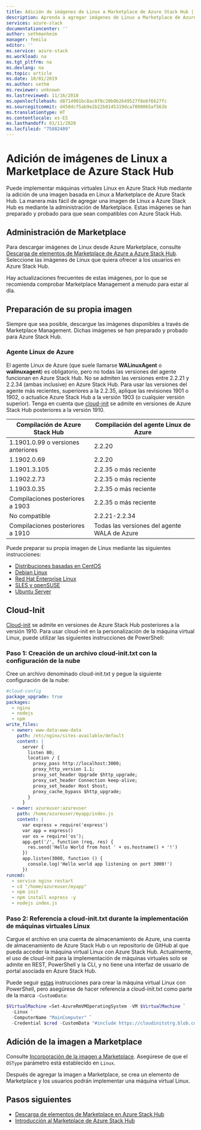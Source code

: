 ```yaml
---
title: Adición de imágenes de Linux a Marketplace de Azure Stack Hub | Microsoft Docs
description: Aprenda a agregar imágenes de Linux a Marketplace de Azure Stack Hub.
services: azure-stack
documentationcenter: ''
author: sethmanheim
manager: femila
editor: ''
ms.service: azure-stack
ms.workload: na
ms.tgt_pltfrm: na
ms.devlang: na
ms.topic: article
ms.date: 10/01/2019
ms.author: sethm
ms.reviewer: unknown
ms.lastreviewed: 11/16/2018
ms.openlocfilehash: d8714901bc8ac8f8c20b9b2649527f8e6f6627fc
ms.sourcegitcommit: d450dcf5ab9e2b22b8145319dca7098065af563b
ms.translationtype: HT
ms.contentlocale: es-ES
ms.lasthandoff: 01/11/2020
ms.locfileid: "75882409"
---
```

# <a name="add-linux-images-to-azure-stack-hub-marketplace"></a>Adición de imágenes de Linux a Marketplace de Azure Stack Hub

Puede implementar máquinas virtuales Linux en Azure Stack Hub mediante la adición de una imagen basada en Linux a Marketplace de Azure Stack Hub. La manera más fácil de agregar una imagen de Linux a Azure Stack Hub es mediante la administración de Marketplace. Estas imágenes se han preparado y probado para que sean compatibles con Azure Stack Hub.

## <a name="marketplace-management"></a>Administración de Marketplace

Para descargar imágenes de Linux desde Azure Marketplace, consulte [Descarga de elementos de Marketplace de Azure a Azure Stack Hub](azure-stack-download-azure-marketplace-item.md). Seleccione las imágenes de Linux que quiera ofrecer a los usuarios en Azure Stack Hub.

Hay actualizaciones frecuentes de estas imágenes, por lo que se recomienda comprobar Marketplace Management a menudo para estar al día.

## <a name="prepare-your-own-image"></a>Preparación de su propia imagen

Siempre que sea posible, descargue las imágenes disponibles a través de Marketplace Management. Dichas imágenes se han preparado y probado para Azure Stack Hub.

### <a name="azure-linux-agent"></a>Agente Linux de Azure

El agente Linux de Azure (que suele llamarse **WALinuxAgent** o **walinuxagent**) es obligatorio, pero no todas las versiones del agente funcionan en Azure Stack Hub. No se admiten las versiones entre 2.2.21 y 2.2.34 (ambas inclusive) en Azure Stack Hub. Para usar las versiones del agente más recientes, superiores a la 2.2.35, aplique las revisiones 1901 o 1902, o actualice Azure Stack Hub a la versión 1903 (o cualquier versión superior). Tenga en cuenta que [cloud-init](https://cloud-init.io/) se admite en versiones de Azure Stack Hub posteriores a la versión 1910.

| Compilación de Azure Stack Hub | Compilación del agente Linux de Azure |
| ------------- | ------------- |
| 1.1901.0.99 o versiones anteriores | 2.2.20 |
| 1.1902.0.69  | 2.2.20  |
|  1.1901.3.105   | 2.2.35 o más reciente |
| 1.1902.2.73  | 2.2.35 o más reciente |
| 1.1903.0.35  | 2.2.35 o más reciente |
| Compilaciones posteriores a 1903 | 2.2.35 o más reciente |
| No compatible | 2.2.21-2.2.34 |
| Compilaciones posteriores a 1910 | Todas las versiones del agente WALA de Azure|

Puede preparar su propia imagen de Linux mediante las siguientes instrucciones:

* [Distribuciones basadas en CentOS](/azure/virtual-machines/linux/create-upload-centos?toc=%2fazure%2fvirtual-machines%2flinux%2ftoc.json)
* [Debian Linux](/azure/virtual-machines/linux/debian-create-upload-vhd?toc=%2fazure%2fvirtual-machines%2flinux%2ftoc.json)
* [Red Hat Enterprise Linux](azure-stack-redhat-create-upload-vhd.md)
* [SLES y openSUSE](/azure/virtual-machines/linux/suse-create-upload-vhd?toc=%2fazure%2fvirtual-machines%2flinux%2ftoc.json)
* [Ubuntu Server](/azure/virtual-machines/linux/create-upload-ubuntu?toc=%2fazure%2fvirtual-machines%2flinux%2ftoc.json)

## <a name="cloud-init"></a>Cloud-Init

[Cloud-init](https://cloud-init.io/) se admite en versiones de Azure Stack Hub posteriores a la versión 1910. Para usar cloud-init en la personalización de la máquina virtual Linux, puede utilizar las siguientes instrucciones de PowerShell: 

### <a name="step-1-create-a-cloud-inittxt-file-with-your-cloud-config"></a>Paso 1: Creación de un archivo cloud-init.txt con la configuración de la nube

Cree un archivo denominado cloud-init.txt y pegue la siguiente configuración de la nube:

```yaml
#cloud-config
package_upgrade: true
packages:
  - nginx
  - nodejs
  - npm
write_files:
  - owner: www-data:www-data
    path: /etc/nginx/sites-available/default
    content: |
      server {
        listen 80;
        location / {
          proxy_pass http://localhost:3000;
          proxy_http_version 1.1;
          proxy_set_header Upgrade $http_upgrade;
          proxy_set_header Connection keep-alive;
          proxy_set_header Host $host;
          proxy_cache_bypass $http_upgrade;
        }
      }
  - owner: azureuser:azureuser
    path: /home/azureuser/myapp/index.js
    content: |
      var express = require('express')
      var app = express()
      var os = require('os');
      app.get('/', function (req, res) {
        res.send('Hello World from host ' + os.hostname() + '!')
      })
      app.listen(3000, function () {
        console.log('Hello world app listening on port 3000!')
      })
runcmd:
  - service nginx restart
  - cd "/home/azureuser/myapp"
  - npm init
  - npm install express -y
  - nodejs index.js
  ```
  
### <a name="step-2-reference-the-cloud-inittxt-during-the-linux-vm-deployment"></a>Paso 2: Referencia a cloud-init.txt durante la implementación de máquinas virtuales Linux

Cargue el archivo en una cuenta de almacenamiento de Azure, una cuenta de almacenamiento de Azure Stack Hub o un repositorio de GitHub al que pueda acceder la máquina virtual Linux con Azure Stack Hub.
Actualmente, el uso de cloud-init para la implementación de máquinas virtuales solo se admite en REST, PowerShell y la CLI, y no tiene una interfaz de usuario de portal asociada en Azure Stack Hub.

Puede seguir [estas](../user/azure-stack-quick-create-vm-linux-powershell.md) instrucciones para crear la máquina virtual Linux con PowerShell, pero asegúrese de hacer referencia a cloud-init.txt como parte de la marca `-CustomData`:

```powershell
$VirtualMachine =Set-AzureRmVMOperatingSystem -VM $VirtualMachine `
  -Linux `
  -ComputerName "MainComputer" `
  -Credential $cred -CustomData "#include https://cloudinitstrg.blob.core.windows.net/strg/cloud-init.txt"
```

## <a name="add-your-image-to-marketplace"></a>Adición de la imagen a Marketplace

Consulte [Incorporación de la imagen a Marketplace](azure-stack-add-vm-image.md). Asegúrese de que el `OSType` parámetro está establecido en `Linux`.

Después de agregar la imagen a Marketplace, se crea un elemento de Marketplace y los usuarios podrán implementar una máquina virtual Linux.

## <a name="next-steps"></a>Pasos siguientes

* [Descarga de elementos de Marketplace en Azure Stack Hub](azure-stack-download-azure-marketplace-item.md)
* [Introducción al Marketplace de Azure Stack Hub](azure-stack-marketplace.md)
